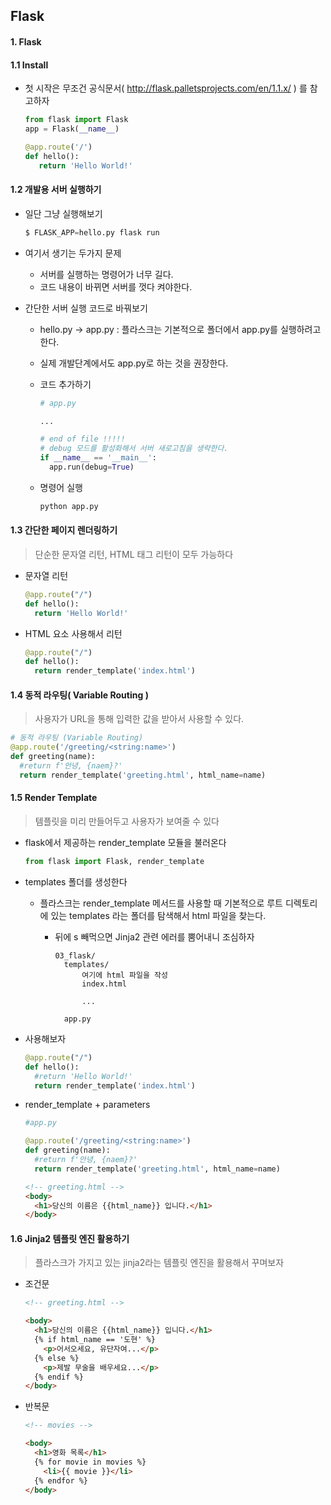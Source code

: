 ## Flask

#### 1. Flask

#### 1.1 Install

- 첫 시작은 무조건 공식문서( http://flask.palletsprojects.com/en/1.1.x/ ) 를 참고하자 

  ```python
  from flask import Flask
  app = Flask(__name__)
  
  @app.route('/')
  def hello():
     return 'Hello World!'
  ```

#### 1.2 개발용 서버 실행하기

- 일단 그냥 실행해보기

  ```python
  $ FLASK_APP=hello.py flask run
  ```

- 여기서 생기는 두가지 문제
  - 서버를 실행하는 명령어가 너무 길다.
  - 코드 내용이 바뀌면 서버를 껏다 켜야한다. 

- 간단한 서버 실행 코드로 바꿔보기 

  - hello.py -> app.py : 플라스크는 기본적으로 폴더에서 app.py를 실행하려고 한다. 

  - 실제 개발단계에서도 app.py로 하는 것을 권장한다.

  - 코드 추가하기 

    ```python
    # app.py
    
    ...
    
    # end of file !!!!!
    # debug 모드를 활성화해서 서버 새로고침을 생략한다. 
    if __name__ == '__main__':
      app.run(debug=True)
    
    ```

  - 명령어 실행

    ```python
    python app.py
    ```

#### 1.3 간단한 페이지 렌더링하기

> 단순한 문자열 리턴, HTML 태그 리턴이 모두 가능하다 	

- 문자열 리턴

  ```python
  @app.route("/")
  def hello():
    return 'Hello World!'
  ```

  

- HTML 요소 사용해서 리턴

  ```python
  @app.route("/")
  def hello():
    return render_template('index.html')
  ```

  

#### 1.4 동적 라우팅( Variable Routing )

> 사용자가 URL을 통해 입력한 값을 받아서 사용할 수 있다. 

```python
# 동적 라우팅 (Variable Routing)
@app.route('/greeting/<string:name>')
def greeting(name):
  #return f'안녕, {naem}?'
  return render_template('greeting.html', html_name=name)
```

#### 1.5 Render Template

> 템플릿을 미리 만들어두고 사용자가 보여줄 수 있다

- flask에서 제공하는 render_template 모듈을 불러온다

  ```python
  from flask import Flask, render_template
  ```

- templates 폴더를 생성한다

  - 플라스크는 render_template 메서드를 사용할 때 기본적으로 루트 디렉토리에 있는 templates 라는 폴더를 탐색해서 html 파일을 찾는다.

    - 뒤에 s 빼먹으면 Jinja2 관련 에러를 뿜어내니 조심하자 

      ```
      03_flask/
      	templates/
      		여기에 html 파일을 작성
      		index.html
      		
      		...
      		
      	app.py
      ```

- 사용해보자

  ```python
  @app.route("/")
  def hello():
    #return 'Hello World!'
    return render_template('index.html')
  ```

- render_template + parameters

  ```python
  #app.py
  
  @app.route('/greeting/<string:name>')
  def greeting(name):
    #return f'안녕, {naem}?'
    return render_template('greeting.html', html_name=name)
  ```

  ```html
  <!-- greeting.html -->
  <body>
    <h1>당신의 이름은 {{html_name}} 입니다.</h1>
  </body>
  ```

#### 1.6 Jinja2 템플릿 엔진 활용하기

> 플라스크가 가지고 있는 jinja2라는 템플릿 엔진을 활용해서 꾸며보자 

- 조건문

  ```html
  <!-- greeting.html -->
  
  <body>
    <h1>당신의 이름은 {{html_name}} 입니다.</h1>
    {% if html_name == '도현' %}
      <p>어서오세요, 유단자여...</p>
    {% else %}
      <p>제발 무술을 배우세요...</p>
    {% endif %}
  </body>
  ```

- 반복문

  ```html
  <!-- movies -->
  
  <body>
    <h1>영화 목록</h1>
    {% for movie in movies %}
      <li>{{ movie }}</li>
    {% endfor %}
  </body>
  ```

  